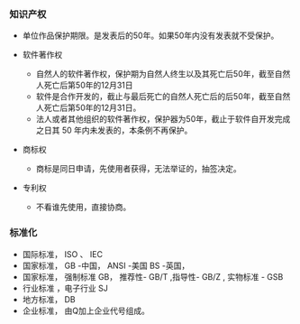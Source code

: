 ### 知识产权
* 单位作品保护期限。是发表后的50年。如果50年内没有发表就不受保护。

* 软件著作权
  * 自然人的软件著作权，保护期为自然人终生以及其死亡后50年，截至自然人死亡后第50年的12月31日
  * 软件是合作开发的，截止与最后死亡的自然人死亡后的后50年，截至自然人死亡后第50年的12月31日。
  * 法人或者其他组织的软件著作权，保护器为50年，截止于软件自开发完成之日其 50 年内未发表的，本条例不再保护。
* 商标权
  * 商标是同日申请，先使用者获得，无法举证的，抽签决定。
* 专利权
  * 不看谁先使用，直接协商。

### 标准化
* 国际标准， ISO 、 IEC
* 国家标准， GB -中国， ANSI -美国 BS -英国， 
* 国家标准， 强制标准 GB， 推荐性- GB/T ,指导性- GB/Z , 实物标准 - GSB
* 行业标准 ，电子行业 SJ
* 地方标准， DB
* 企业标准， 由Q加上企业代号组成。